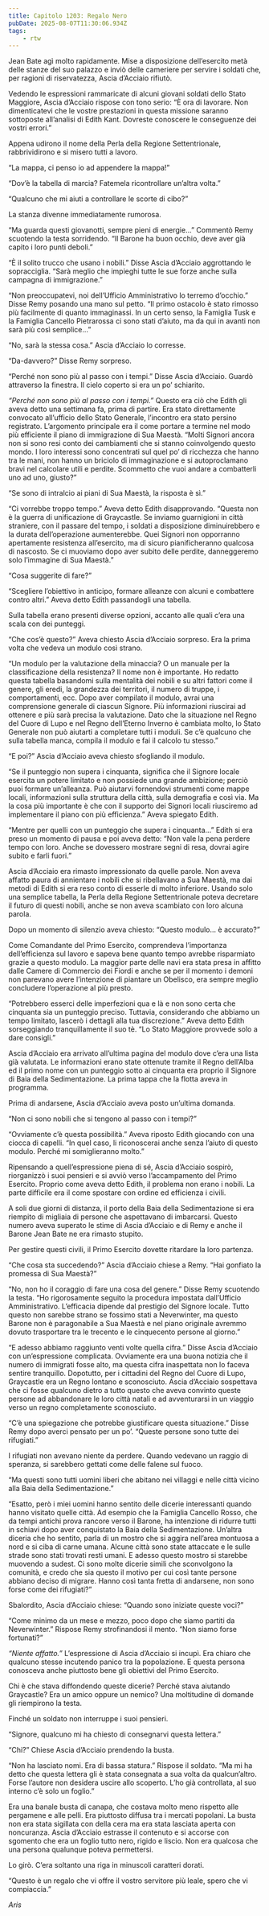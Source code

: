 ```yaml
---
title: Capitolo 1203: Regalo Nero
pubDate: 2025-08-07T11:30:06.934Z
tags:
    - rtw
---
```



Jean Bate agì molto rapidamente. Mise a disposizione dell’esercito metà delle stanze del suo palazzo e inviò delle cameriere per servire i soldati che, per ragioni di riservatezza, Ascia d’Acciaio rifiutò.


Vedendo le espressioni rammaricate di alcuni giovani soldati dello Stato Maggiore, Ascia d’Acciaio rispose con tono serio: “È ora di lavorare. Non dimenticatevi che le vostre prestazioni in questa missione saranno sottoposte all’analisi di Edith Kant. Dovreste conoscere le conseguenze dei vostri errori.”


Appena udirono il nome della Perla della Regione Settentrionale, rabbrividirono e si misero tutti a lavoro.


“La mappa, ci penso io ad appendere la mappa!”


“Dov’è la tabella di marcia? Fatemela ricontrollare un’altra volta.”


“Qualcuno che mi aiuti a controllare le scorte di cibo?”


La stanza divenne immediatamente rumorosa.


“Ma guarda questi giovanotti, sempre pieni di energie...” Commentò Remy scuotendo la testa sorridendo. “Il Barone ha buon occhio, deve aver già capito i loro punti deboli.”


“È il solito trucco che usano i nobili.” Disse Ascia d’Acciaio aggrottando le sopracciglia. “Sarà meglio che impieghi tutte le sue forze anche sulla campagna di immigrazione.”


“Non preoccupatevi, noi dell’Ufficio Amministrativo lo terremo d’occhio.” Disse Remy posando una mano sul petto. “Il primo ostacolo è stato rimosso più facilmente di quanto immaginassi. In un certo senso, la Famiglia Tusk e la Famiglia Cancello Pietrarossa ci sono stati d’aiuto, ma da qui in avanti non sarà più così semplice...”


“No, sarà la stessa cosa.” Ascia d’Acciaio lo corresse.


“Da-davvero?” Disse Remy sorpreso.


“Perché non sono più al passo con i tempi.” Disse Ascia d’Acciaio. Guardò attraverso la finestra. Il cielo coperto si era un po’ schiarito.


<em>“Perché non sono più al passo con i tempi.” </em>Questo era ciò che Edith gli aveva detto una settimana fa, prima di partire. Era stato direttamente convocato all’ufficio dello Stato Generale, l’incontro era stato persino registrato. L’argomento principale era il come portare a termine nel modo più efficiente il piano di immigrazione di Sua Maestà. “Molti Signori ancora non si sono resi conto dei cambiamenti che si stanno coinvolgendo questo mondo. I loro interessi sono concentrati sul quel po’ di ricchezza che hanno tra le mani, non hanno un briciolo di immaginazione e si autoproclamano bravi nel calcolare utili e perdite. Scommetto che vuoi andare a combatterli uno ad uno, giusto?”


“Se sono di intralcio ai piani di Sua Maestà, la risposta è sì.”


“Ci vorrebbe troppo tempo.” Aveva detto Edith disapprovando. “Questa non è la guerra di unificazione di Graycastle. Se inviamo guarnigioni in città straniere, con il passare del tempo, i soldati a disposizione diminuirebbero e la durata dell’operazione aumenterebbe. Quei Signori non opporranno apertamente resistenza all’esercito, ma di sicuro pianificheranno qualcosa di nascosto. Se ci muoviamo dopo aver subito delle perdite, danneggeremo solo l’immagine di Sua Maestà.”


“Cosa suggerite di fare?”


“Scegliere l’obiettivo in anticipo, formare alleanze con alcuni e combattere contro altri.” Aveva detto Edith passandogli una tabella.


Sulla tabella erano presenti diverse opzioni, accanto alle quali c’era una scala con dei punteggi.


“Che cos’è questo?” Aveva chiesto Ascia d’Acciaio sorpreso. Era la prima volta che vedeva un modulo così strano.


“Un modulo per la valutazione della minaccia? O un manuale per la classificazione della resistenza? Il nome non è importante. Ho redatto questa tabella basandomi sulla mentalità dei nobili e su altri fattori come il genere, gli eredi, la grandezza dei territori, il numero di truppe, i comportamenti, ecc. Dopo aver compilato il modulo, avrai una comprensione generale di ciascun Signore. Più informazioni riuscirai ad ottenere e più sarà precisa la valutazione. Dato che la situazione nel Regno del Cuore di Lupo e nel Regno dell’Eterno Inverno è cambiata molto, lo Stato Generale non può aiutarti a completare tutti i moduli. Se c’è qualcuno che sulla tabella manca, compila il modulo e fai il calcolo tu stesso.”


“E poi?” Ascia d’Acciaio aveva chiesto sfogliando il modulo.


“Se il punteggio non supera i cinquanta, significa che il Signore locale esercita un potere limitato e non possiede una grande ambizione; perciò puoi formare un’alleanza. Può aiutarvi fornendovi strumenti come mappe locali, informazioni sulla struttura della città, sulla demografia e così via. Ma la cosa più importante è che con il supporto dei Signori locali riusciremo ad implementare il piano con più efficienza.” Aveva spiegato Edith.


“Mentre per quelli con un punteggio che supera i cinquanta...” Edith si era preso un momento di pausa e poi aveva detto: “Non vale la pena perdere tempo con loro. Anche se dovessero mostrare segni di resa, dovrai agire subito e farli fuori.”


Ascia d’Acciaio era rimasto impressionato da quelle parole. Non aveva affatto paura di annientare i nobili che si ribellavano a Sua Maestà, ma dai metodi di Edith si era reso conto di esserle di molto inferiore. Usando solo una semplice tabella, la Perla della Regione Settentrionale poteva decretare il futuro di questi nobili, anche se non aveva scambiato con loro alcuna parola.


Dopo un momento di silenzio aveva chiesto: “Questo modulo... è accurato?”


Come Comandante del Primo Esercito, comprendeva l’importanza dell’efficienza sul lavoro e sapeva bene quanto tempo avrebbe risparmiato grazie a questo modulo. La maggior parte delle navi era stata presa in affitto dalle Camere di Commercio dei Fiordi e anche se per il momento i demoni non parevano avere l’intenzione di piantare un Obelisco, era sempre meglio concludere l’operazione al più presto.


“Potrebbero esserci delle imperfezioni qua e là e non sono certa che cinquanta sia un punteggio preciso.  Tuttavia, considerando che abbiamo un tempo limitato, lascerò i dettagli alla tua discrezione.” Aveva detto Edith sorseggiando tranquillamente il suo tè. “Lo Stato Maggiore provvede solo a dare consigli.”


Ascia d’Acciaio era arrivato all’ultima pagina del modulo dove c’era una lista già valutata. Le informazioni erano state ottenute tramite il Regno dell’Alba ed il primo nome con un punteggio sotto ai cinquanta era proprio il Signore di Baia della Sedimentazione. La prima tappa che la flotta aveva in programma.


Prima di andarsene, Ascia d’Acciaio aveva posto un’ultima domanda.


“Non ci sono nobili che si tengono al passo con i tempi?”


“Ovviamente c’è questa possibilità.” Aveva riposto Edith giocando con una ciocca di capelli. “In quel caso, li riconoscerai anche senza l’aiuto di questo modulo. Perché mi somiglieranno molto.”


Ripensando a quell’espressione piena di sé, Ascia d’Acciaio sospirò, riorganizzò i suoi pensieri e si avviò verso l’accampamento del Primo Esercito. Proprio come aveva detto Edith, il problema non erano i nobili. La parte difficile era il come spostare con ordine ed efficienza i civili.


A soli due giorni di distanza, il porto della Baia della Sedimentazione si era riempito di migliaia di persone che aspettavano di imbarcarsi. Questo numero aveva superato le stime di Ascia d’Acciaio e di Remy e anche il Barone Jean Bate ne era rimasto stupito.


Per gestire questi civili, il Primo Esercito dovette ritardare la loro partenza.


“Che cosa sta succedendo?” Ascia d’Acciaio chiese a Remy. “Hai gonfiato la promessa di Sua Maestà?”


“No, non ho il coraggio di fare una cosa del genere.” Disse Remy scuotendo la testa. “Ho rigorosamente seguito la procedura impostata dall’Ufficio Amministrativo. L’efficacia dipende dal prestigio del Signore locale. Tutto questo non sarebbe strano se fossimo stati a Neverwinter, ma questo Barone non è paragonabile a Sua Maestà e nel piano originale avremmo dovuto trasportare tra le trecento e le cinquecento persone al giorno.”


“E adesso abbiamo raggiunto venti volte quella cifra.” Disse Ascia d’Acciaio con un’espressione complicata. Ovviamente era una buona notizia che il numero di immigrati fosse alto, ma questa cifra inaspettata non lo faceva sentire tranquillo. Dopotutto, per i cittadini del Regno del Cuore di Lupo, Graycastle era un Regno lontano e sconosciuto. Ascia d’Acciaio sospettava che ci fosse qualcuno dietro a tutto questo che aveva convinto queste persone ad abbandonare le loro città natali e ad avventurarsi in un viaggio verso un regno completamente sconosciuto.


“C’è una spiegazione che potrebbe giustificare questa situazione.” Disse Remy dopo averci pensato per un po’. “Queste persone sono tutte dei rifugiati.”


I rifugiati non avevano niente da perdere. Quando vedevano un raggio di speranza, si sarebbero gettati come delle falene sul fuoco.


“Ma questi sono tutti uomini liberi che abitano nei villaggi e nelle città vicino alla Baia della Sedimentazione.”


“Esatto, però i miei uomini hanno sentito delle dicerie interessanti quando hanno visitato quelle città. Ad esempio che la Famiglia Cancello Rosso, che da tempi antichi prova rancore verso il Barone, ha intenzione di ridurre tutti in schiavi dopo aver conquistato la Baia della Sedimentazione. Un’altra diceria che ho sentito, parla di un mostro che si aggira nell’area montuosa a nord e si ciba di carne umana. Alcune città sono state attaccate e le sulle strade sono stati trovati resti umani. E adesso questo mostro si starebbe muovendo a sudest. Ci sono molte dicerie simili che sconvolgono la comunità, e credo che sia questo il motivo per cui così tante persone abbiano deciso di migrare. Hanno così tanta fretta di andarsene, non sono forse come dei rifugiati?”


Sbalordito, Ascia d’Acciaio chiese: “Quando sono iniziate queste voci?”


“Come minimo da un mese e mezzo, poco dopo che siamo partiti da Neverwinter.” Rispose Remy strofinandosi il mento. “Non siamo forse fortunati?”


<em>“Niente affatto.” </em>L’espressione di Ascia d’Acciaio si incupì. Era chiaro che qualcuno stesse incutendo panico tra la popolazione. E questa persona conosceva anche piuttosto bene gli obiettivi del Primo Esercito.


Chi è che stava diffondendo queste dicerie? Perché stava aiutando Graycastle? Era un amico oppure un nemico? Una moltitudine di domande gli riempirono la testa.


Finché un soldato non interruppe i suoi pensieri.


“Signore, qualcuno mi ha chiesto di consegnarvi questa lettera.”


“Chi?” Chiese Ascia d’Acciaio prendendo la busta.


“Non ha lasciato nomi. Era di bassa statura.” Rispose il soldato. “Ma mi ha detto che questa lettera gli è stata consegnata a sua volta da qualcun’altro. Forse l’autore non desidera uscire allo scoperto. L’ho già controllata, al suo interno c’è solo un foglio.”


Era una banale busta di canapa, che costava molto meno rispetto alle pergamene e alle pelli. Era piuttosto diffusa tra i mercati popolani. La busta non era stata sigillata con della cera ma era stata lasciata aperta con noncuranza. Ascia d’Acciaio estrasse il contenuto e si accorse con sgomento che era un foglio tutto nero, rigido e liscio. Non era qualcosa che una persona qualunque poteva permettersi.


Lo girò. C’era soltanto una riga in minuscoli caratteri dorati.


“Questo è un regalo che vi offre il vostro servitore più leale, spero che vi compiaccia.”






<em>Aris</em>
                                


                                



